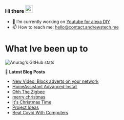 ### Hi there <a href="https://www.gautamkrishnar.com/"><img src="https://media.giphy.com/media/hvRJCLFzcasrR4ia7z/giphy.gif" width="25px"></a>

<!--
**andrewstech/andrewstech** is a ✨ _special_ ✨ repository because its `README.md` (this file) appears on your GitHub profile.

Here are some ideas to get you started:

-->

- 🔭 I’m currently working on [Youtube for alexa DIY](https://github.com/unofficial-skills/DIY-youtube-for-alexa)
- 📫 How to reach me: hello@contact.andrewstech.me

# What Ive been up to

![Anurag's GitHub stats](https://github-readme-stats.vercel.app/api?username=andrewstech&show_icons=true)

📕 **Latest Blog Posts**
<!-- BLOG-POST-LIST:START -->
- [New Video: Block adverts on your network](https://andrewstech.me/new-video-block-adverts-on-your-network/)
- [HomeAssistant Advanced Install](https://andrewstech.me/homeassistant-advanced-install/)
- [Ohh The Zigbee](https://andrewstech.me/ohh-the-zigbee/)
- [merry christmas](https://andrewstech.me/merry-christmas/)
- [It's Christmas Time](https://andrewstech.me/its-christmas-time/)
- [Project Ideas](https://andrewstech.me/project-ideas/)
- [Beat Covid With Computers](https://andrewstech.me/folding-covid/)
<!-- BLOG-POST-LIST:END -->

